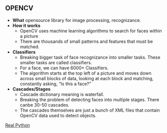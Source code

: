 ## OPENCV
  - **What** opensource library for image processing, recognizance.
  - **How it works**
    - OpenCV uses machine learning algorithms to search for faces within a picture
    - There are thousands of small patterns and features that must be matched. 
  - **Classifiers** 
    - Breaking bigger task of face recognizance into smaller tasks. These smaller tasks are called classifiers.
    - For a face, we can have 6000+ Classifiers.
    - The algorithm starts at the top left of a picture and moves down across small blocks of data, 
      looking at each block and matching, constantly asking, “Is this a face?”
  - **Cascades/Stages**
    - Cascade dictionary meaning is waterfall.
    - Breaking the problem of detecting faces into multiple stages. There canbe 30-50 cascades.
    - The cascades themselves are just a bunch of XML files that contain OpenCV data used to detect objects.
    
[Real Python](https://realpython.com/face-recognition-with-python/)    
    
